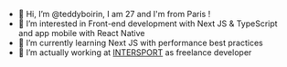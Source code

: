 - 👋 Hi, I’m @teddyboirin, I am 27 and I'm from Paris !
- 👀 I’m interested in Front-end development with Next JS & TypeScript and app mobile with React Native
- 🌱 I’m currently learning Next JS with performance best practices
- 💞️ I’m actually working at [INTERSPORT](https://intersport.fr) as freelance developer

<!---
teddyboirin/teddyboirin is a ✨ special ✨ repository because its `README.md` (this file) appears on your GitHub profile.
You can click the Preview link to take a look at your changes.
--->
